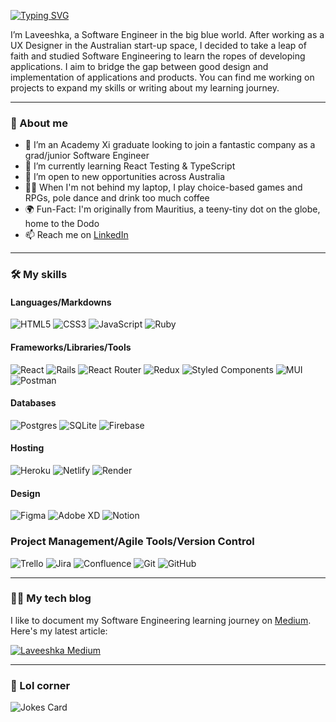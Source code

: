 [![Typing SVG](https://readme-typing-svg.demolab.com?font=Fira+Code&pause=1000&color=F68181&width=435&lines=Salut!+Welcome+to+my+profile+%F0%9F%91%8B%F0%9F%8F%BD)](https://git.io/typing-svg)

I’m Laveeshka, a Software Engineer in the big blue world. After working as a UX Designer in the Australian start-up space, I decided to take a leap of faith and studied Software Engineering to learn the ropes of developing applications. I aim to bridge the gap between good design and implementation of applications and products. You can find me working on projects to expand my skills or writing about my learning journey.

--- 
### 👾 About me
- 🌟 I’m an Academy Xi graduate looking to join a fantastic company as a grad/junior Software Engineer
- 🌱 I’m currently learning React Testing & TypeScript
- 💞️ I’m open to new opportunities across Australia
- 💃🏽 When I'm not behind my laptop, I play choice-based games and RPGs, pole dance and drink too much coffee
- 🌍 Fun-Fact: I'm originally from Mauritius, a teeny-tiny dot on the globe, home to the Dodo
- 📫 Reach me on [LinkedIn](https://www.linkedin.com/in/laveeshka)

---
### 🛠 My skills

#### Languages/Markdowns
![HTML5](https://img.shields.io/badge/html5-%23E34F26.svg?style=for-the-badge&logo=html5&logoColor=white)
![CSS3](https://img.shields.io/badge/css3-%231572B6.svg?style=for-the-badge&logo=css3&logoColor=white)
![JavaScript](https://img.shields.io/badge/javascript-%23323330.svg?style=for-the-badge&logo=javascript&logoColor=%23F7DF1E)
![Ruby](https://img.shields.io/badge/ruby-%23CC342D.svg?style=for-the-badge&logo=ruby&logoColor=white)

#### Frameworks/Libraries/Tools
![React](https://img.shields.io/badge/react-%2320232a.svg?style=for-the-badge&logo=react&logoColor=%2361DAFB)
![Rails](https://img.shields.io/badge/rails-%23CC0000.svg?style=for-the-badge&logo=ruby-on-rails&logoColor=white)
![React Router](https://img.shields.io/badge/React_Router-CA4245?style=for-the-badge&logo=react-router&logoColor=white)
![Redux](https://img.shields.io/badge/redux-%23593d88.svg?style=for-the-badge&logo=redux&logoColor=white)
![Styled Components](https://img.shields.io/badge/styled--components-DB7093?style=for-the-badge&logo=styled-components&logoColor=white)
![MUI](https://img.shields.io/badge/MUI-%230081CB.svg?style=for-the-badge&logo=mui&logoColor=white)
![Postman](https://img.shields.io/badge/Postman-FF6C37?style=for-the-badge&logo=postman&logoColor=white)

#### Databases
![Postgres](https://img.shields.io/badge/postgres-%23316192.svg?style=for-the-badge&logo=postgresql&logoColor=white)
![SQLite](https://img.shields.io/badge/sqlite-%2307405e.svg?style=for-the-badge&logo=sqlite&logoColor=white)
![Firebase](https://img.shields.io/badge/Firebase-039BE5?style=for-the-badge&logo=Firebase&logoColor=white)

#### Hosting
![Heroku](https://img.shields.io/badge/heroku-%23430098.svg?style=for-the-badge&logo=heroku&logoColor=white)
![Netlify](https://img.shields.io/badge/netlify-%23000000.svg?style=for-the-badge&logo=netlify&logoColor=#00C7B7)
![Render](https://img.shields.io/badge/Render-%46E3B7.svg?style=for-the-badge&logo=render&logoColor=white)

#### Design
![Figma](https://img.shields.io/badge/figma-%23F24E1E.svg?style=for-the-badge&logo=figma&logoColor=white)
![Adobe XD](https://img.shields.io/badge/Adobe%20XD-470137?style=for-the-badge&logo=Adobe%20XD&logoColor=#FF61F6)
![Notion](https://img.shields.io/badge/Notion-%23000000.svg?style=for-the-badge&logo=notion&logoColor=white)

### Project Management/Agile Tools/Version Control
![Trello](https://img.shields.io/badge/Trello-%23026AA7.svg?style=for-the-badge&logo=Trello&logoColor=white)
![Jira](https://img.shields.io/badge/jira-%230A0FFF.svg?style=for-the-badge&logo=jira&logoColor=white)
![Confluence](https://img.shields.io/badge/confluence-%23172BF4.svg?style=for-the-badge&logo=confluence&logoColor=white)
![Git](https://img.shields.io/badge/git-%23F05033.svg?style=for-the-badge&logo=git&logoColor=white)
![GitHub](https://img.shields.io/badge/github-%23121011.svg?style=for-the-badge&logo=github&logoColor=white)

---
### ✍🏽 My tech blog

I like to document my Software Engineering learning journey on [Medium](https://medium.com/@laveeshka). Here's my latest article:

[![Laveeshka Medium](https://github-readme-medium.vercel.app/?username=laveeshka)](https://medium.com/@laveeshka)

---
### 🤡 Lol corner

![Jokes Card](https://readme-jokes.vercel.app/api)

<!---
Laveeshka/Laveeshka is a ✨ special ✨ repository because its `README.md` (this file) appears on your GitHub profile.
You can click the Preview link to take a look at your changes.
--->
